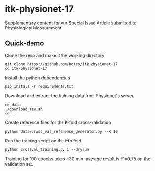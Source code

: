 # itk-physionet-17
Supplementary content for our Special Issue Article submitted to Physiological Measurement

## Quick-demo
Clone the repo and make it the working directory
```
git clone https://github.com/botcs/itk-physionet-17
cd itk-physionet-17
```

Install the python dependencies
```
pip install -r requirements.txt
```

Download and extract the training data from Physionet's server
```
cd data
./download_raw.sh
cd ..
```

Create reference files for the K-fold cross-validation
```
python data/cross_val_reference_generator.py --K 10
```

Run the training script on the i^th fold
```
python crossval_training.py 1 --dryrun
```

Training for 100 epochs takes ~30 min. average result is F1=0.75 on the validation set.
